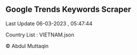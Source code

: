 

## Google Trends Keywords Scraper 
 
Last Update 06-03-2023 , 05:47:44

Country List :
VIETNAM.json



© Abdul Muttaqin 
